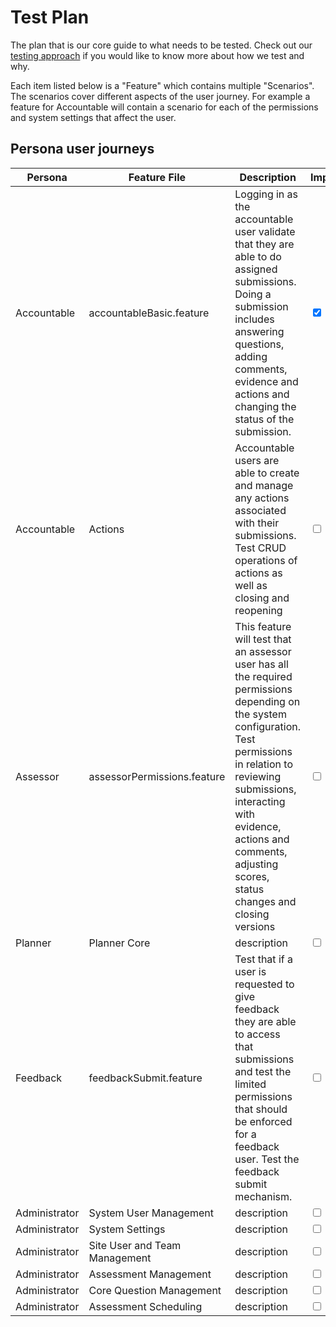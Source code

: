 # Test Plan
The plan that is our core guide to what needs to be tested. Check out our [testing approach](/concepts/testing/testing-approach-fe.html) if you would like to know more about how we test and why.

Each item listed below is a "Feature" which contains multiple "Scenarios". The scenarios cover different aspects of the user journey. For example a feature for Accountable will contain a scenario for each of the permissions and system settings that affect the user.

## Persona user journeys
|Persona|Feature File|Description|Implemented|
|--|--|--|--|
| Accountable | accountableBasic.feature | Logging in as the accountable user validate that they are able to do assigned submissions. Doing a submission includes answering questions, adding comments, evidence and actions and changing the status of the submission. | <input type="checkbox" checked></input>|
| Accountable | Actions | Accountable users are able to create and manage any actions associated with their submissions. Test CRUD operations of actions as well as closing and reopening | <input type="checkbox" ></input>|
| Assessor | assessorPermissions.feature | This feature will test that an assessor user has all the required permissions depending on the system configuration. Test permissions in relation to reviewing submissions, interacting with evidence, actions and comments, adjusting scores, status changes and closing versions | <input type="checkbox" ></input>|
| Planner | Planner Core | description | <input type="checkbox" ></input>|
| Feedback | feedbackSubmit.feature | Test that if a user is requested to give feedback they are able to access that submissions and test the limited permissions that should be enforced for a feedback user. Test the feedback submit mechanism. | <input type="checkbox" ></input>|
| Administrator | System User Management | description | <input type="checkbox" ></input>|
| Administrator | System Settings | description | <input type="checkbox" ></input>|
| Administrator | Site User and Team Management | description | <input type="checkbox" ></input>|
| Administrator | Assessment Management | description | <input type="checkbox" ></input>|
| Administrator | Core Question Management | description | <input type="checkbox" ></input>|
| Administrator | Assessment Scheduling | description | <input type="checkbox" ></input>|




